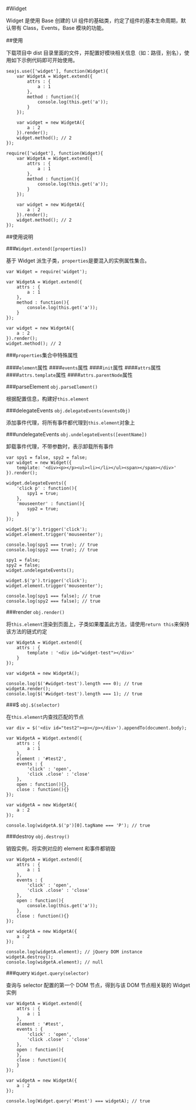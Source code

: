 #Widget

Widget 是使用 Base 创建的 UI 组件的基础类，约定了组件的基本生命周期，默认带有 Class，Events，Base 模块的功能。

##使用

下载项目中 dist 目录里面的文件，并配置好模块相关信息（如：路径，别名），使用如下示例代码即可开始使用。

```
seajs.use(['widget'], function(Widget){
    var WidgetA = Widget.extend({
        attrs : {
            a : 1
        },
        method : function(){
            console.log(this.get('a'));
        }
    });
    
    var widget = new WidgetA({
        a : 2
    }).render();
    widget.method(); // 2    
});

require(['widget'], function(Widget){
    var WidgetA = Widget.extend({
        attrs : {
            a : 1
        },
        method : function(){
            console.log(this.get('a'));
        }
    });
    
    var widget = new WidgetA({
        a : 2
    }).render();
    widget.method(); // 2    
});
```

##使用说明

###``Widget.extend([properties])``

基于 Widget 派生子类，``properties``是要混入的实例属性集合。

```
var Widget = require('widget');

var WidgetA = Widget.extend({
    attrs : {
        a : 1
    },
    method : function(){
        console.log(this.get('a'));
    }
});

var widget = new WidgetA({
    a : 2
}).render();
widget.method(); // 2
```

###``properties``集合中特殊属性

####``element``属性
####``events``属性
####``init``属性
####``attrs``属性
####``attrs.template``属性
####``attrs.parentNode``属性

###parseElement ``obj.parseElement()``

根据配置信息，构建好``this.element``

###delegateEvents ``obj.delegateEvents(eventsObj)``

添加事件代理，将所有事件都代理到``this.element``对象上

###undelegateEvents ``obj.undelegateEvents([eventName])``

卸载事件代理，不带参数时，表示卸载所有事件

```
var spy1 = false, spy2 = false;
var widget = new Widget({
    template: '<div><p></p><ul><li></li></ul><span></span></div>'
}).render();

widget.delegateEvents({
    'click p' : function(){
        spy1 = true;
    },
    'mouseenter' : function(){
        syp2 = true;
    }
});

widget.$('p').trigger('click');
widget.element.trigger('mouseenter');

console.log(spy1 === true); // true
console.log(spy2 === true); // true

spy1 = false;
spy2 = false;
widget.undelegateEvents();

widget.$('p').trigger('click');
widget.element.trigger('mouseenter');

console.log(spy1 === false); // true
console.log(spy2 === false); // true
```

###render ``obj.render()``

将``this.element``渲染到页面上，子类如果覆盖此方法，请使用``return this``来保持该方法的链式约定

```
var WidgetA = Widget.extend({
    attrs : {
        template : '<div id="widget-test"></div>'
    }
});

var widgetA = new WidgetA();

console.log($('#widget-test').length === 0); // true
widgetA.render();
console.log($('#widget-test').length === 1); // true
```

###$ ``obj.$(selector)``

在``this.element``内查找匹配的节点

```
var div = $('<div id="test2"><p></p></div>').appendTo(document.body);

var WidgetA = Widget.extend({
    attrs : {
        a : 1
    },
    element : '#test2',
    events : {
        'click' : 'open',
        'click .close' : 'close'
    },
    open : function(){},
    close : function(){}
});

var widgetA = new WidgetA({
    a : 2
});

console.log(widgetA.$('p')[0].tagName === 'P'); // true
```

###destroy ``obj.destroy()``

销毁实例，将实例对应的 element 和事件都销毁

```
var WidgetA = Widget.extend({
    attrs : {
        a : 1
    },
    events : {
        'click' : 'open',
        'click .close' : 'close'
    },
    open : function(){
        console.log(this.get('a'));
    },
    close : function(){}
});

var widgetA = new WidgetA({
    a : 2
});

console.log(widgetA.element); // jQuery DOM instance
widgetA.destroy();
console.log(widgetA.element); // null

```

###query ``Widget.query(selector)``

查询与 selector 配置的第一个 DOM 节点，得到与该 DOM 节点相关联的 Widget 实例

```
var WidgetA = Widget.extend({
    attrs : {
        a : 1
    },
    element : '#test',
    events : {
        'click' : 'open',
        'click .close' : 'close'
    },
    open : function(){
    },
    close : function(){
    }
});

var widgetA = new WidgetA({
    a : 2
});

console.log(Widget.query('#test') === widgetA); // true
```
